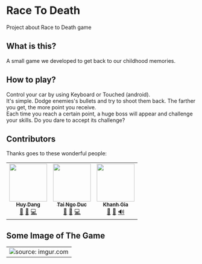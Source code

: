 # Race To Death
Project about Race to Death game
## What is this?

A small game we developed to get back to our childhood memories. 

## How to play?

Control your car by using Keyboard or Touched (android). <br>
It's simple. Dodge enemies's bullets and try to shoot them back. The farther you get, the more point you receive. <br>
Each time you reach a certain point, a huge boss will appear and challenge your skills. Do you dare to accept its challenge?

## Contributors 

Thanks goes to these wonderful people:

<table>
  <tr>
    <td align="center">
      <a href="https://github.com/giahuy-204"><img src="https://avatars.githubusercontent.com/u/54048975?v=4" width="100px;" alt=""/><br /><sub><b>Huy Dang</b></sub>
      </a><br/> <a href="#" title="Bug Fixing">🐛</a> <a href="#" title="Time management">📆</a> <a href="#" title="Coder">💻</a>
    </td>
    <td align="center">
      <a href="https://github.com/TaiNgoDuc"><img src="https://avatars.githubusercontent.com/u/65527579?v=4" width="100px;" alt=""/><br /><sub><b>Tai Ngo Duc</b></sub>
      </a><br/> <a href="#" title="Bug Fixing">🐛</a> <a href="#" title="Planning Ideas">🤔</a> <a href="#" title="Coder">💻</a>
    </td>
    <td align="center"><a href="https://github.com/Kid290801">
      <img src="https://avatars.githubusercontent.com/u/65524148?v=4" width="100px;" alt=""/><br /><sub><b>Khanh Gia </b></sub>
      </a><br/> <a href="#" title="Designer">🎨</a> <a href="#" title="Tester">📓</a> <a href="#" title="Audio Manager">🔊</a>
    </td>
  </tr>
</table>

## Some Image of The Game

<table>
  <tr>
    <td align="center">
      <a><img src="https://i.imgur.com/eQ1DPrB.png" title="source: imgur.com" /></a>
    </td>
  </tr>
</table>
